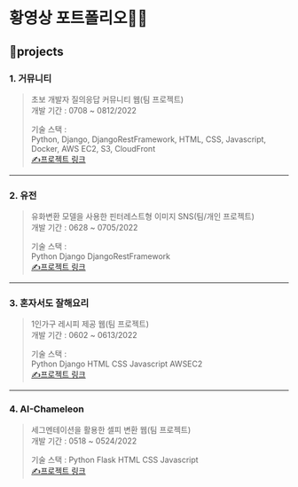 # 황영상 포트폴리오👨‍💻

## 🚩projects

### 1. 거뮤니티
> 초보 개발자 질의응답 커뮤니티 웹(팀 프로젝트)  
> 개발 기간 : 0708 ~ 0812/2022  
>  
> 기술 스택 :  
> Python, Django, DjangoRestFramework, HTML, CSS, Javascript, Docker, AWS EC2, S3, CloudFront  
> [✍프로젝트 링크](https://github.com/migdracios/gomunity_be)
---
### 2. 유전
> 유화변환 모델을 사용한 핀터레스트형 이미지 SNS(팀/개인 프로젝트)  
> 개발 기간 : 0628 ~ 0705/2022  
>  
> 기술 스택 :  
> Python Django DjangoRestFramework   
> [✍프로젝트 링크](https://github.com/migdracios/yujeon_be)
---
### 3. 혼자서도 잘해요리
> 1인가구 레시피 제공 웹(팀 프로젝트)  
> 개발 기간 : 0602 ~ 0613/2022  
>    
> 기술 스택 :  
> Python Django HTML CSS Javascript AWSEC2  
> [✍프로젝트 링크](https://github.com/migdracios/cook_alone)
---
### 4. AI-Chameleon
> 세그멘테이션을 활용한 셀피 변환 웹(팀 프로젝트)  
> 개발 기간 : 0518 ~ 0524/2022  
>  
> 기술 스택 :
> Python Flask HTML CSS Javascript   
> [✍프로젝트 링크](https://github.com/migdracios/ai_chameleon)


